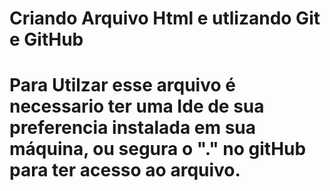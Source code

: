 # Criando Arquivo Html e utlizando Git e GitHub

# Para Utilzar esse arquivo é necessario ter uma Ide de sua preferencia instalada em sua máquina, ou segura o "." no gitHub para ter acesso ao arquivo.
